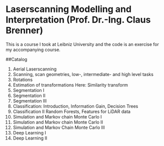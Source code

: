 # Laserscanning Modelling and Interpretation (Prof. Dr.-Ing. Claus Brenner)
This is a course I took at Leibniz University and the code is an exercise for my accompanying course.

##Catalog
1.	Aerial Laserscanning
2.	Scanning, scan geometries, low-, intermediate- and high level tasks
3.	Rotations
4.	Estimation of transformations Here: Similarity transform
5.	Segmentation I
6.	Segmentation II
7.	Segmentation III
8.	Classification: Introduction, Information Gain, Decision Trees
9.	Classification II Random Forests, Features for LiDAR data
10.	Simulation and Markov chain Monte Carlo I
11.	Simulation and Markov chain Monte Carlo II
12.	Simulation and Markov Chain Monte Carlo III
13.	Deep Learning I
14.	Deep Learning II

